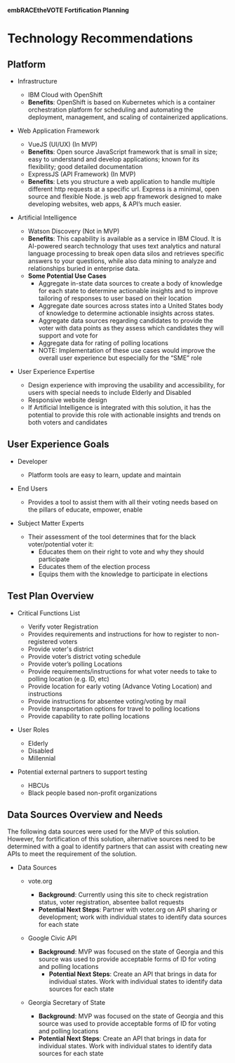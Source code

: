 **embRACEtheVOTE Fortification Planning**


# Technology Recommendations

## Platform
- Infrastructure
  - IBM Cloud with OpenShift
  - **Benefits**: OpenShift is based on Kubernetes which is a container orchestration platform for scheduling and automating the deployment, management, and scaling of containerized applications.

- Web Application Framework
  - VueJS (UI/UX) (In MVP)
  - **Benefits**: Open source JavaScript framework that is small in size; easy to understand and develop applications; known for its flexibility; good detailed documentation
  - ExpressJS (API Framework) (In MVP)
  - **Benefits**: Lets you structure a web application to handle multiple different http requests at a specific url. Express is a minimal, open source and flexible Node. js web app framework designed to make developing websites, web apps, & API’s much easier.

 - Artificial Intelligence
   - Watson Discovery (Not in MVP)
   - **Benefits**: This capability is available as a service in IBM Cloud. It is AI-powered search technology that uses text analytics and natural language processing to break open data silos and retrieves specific answers to your questions, while also data mining to analyze and relationships buried in enterprise data.
    - **Some Potential Use Cases**
      - Aggregate in-state data sources to create a body of knowledge for each state to determine actionable insights and to improve tailoring of responses to user based on their location 
      - Aggregate date sources across states into a United States body of knowledge to determine actionable insights across states. 
      - Aggregate data sources regarding candidates to provide the voter with data points as they assess which candidates they will support and vote for
      -  Aggregate data for rating of polling locations
      - NOTE: Implementation of these use cases would improve the overall user experience but especially for the “SME” role

- User Experience Expertise
  - Design experience with improving the usability and accessibility, for users with special needs to include Elderly and Disabled
  - Responsive website design
  - If Artificial Intelligence is integrated with this solution, it has the potential to provide this role with actionable insights and trends on both voters and candidates


## User Experience Goals

- Developer
  - Platform tools are easy to learn, update and maintain   

- End Users
  - Provides a tool to assist them with all their voting needs based on the pillars of educate, empower, enable

- Subject Matter Experts
  - Their assessment of the tool determines that for the black
voter/potential voter it:
    - Educates them on their right to vote and why they should participate
    - Educates them of the election process
    - Equips them with the knowledge to participate in elections



## Test Plan Overview

- Critical Functions List
    - Verify voter Registration
    - Provides requirements and instructions for how to register to non-registered voters
    - Provide voter's district
    - Provide voter’s district voting schedule
    - Provide voter’s polling Locations
    - Provide requirements/instructions for what voter needs to take to polling location (e.g. ID, etc)
    - Provide location for early voting (Advance Voting Location) and instructions
    - Provide instructions for absentee voting/voting by mail
    - Provide transportation options for travel to polling locations
    - Provide capability to rate polling locations

- User Roles
    - Elderly
    - Disabled
    - Millennial


- Potential external partners to support testing
    - HBCUs
    - Black people based non-profit organizations


## Data Sources Overview and Needs

The following data sources were used for the MVP of this solution.
However, for fortification of this solution, alternative sources need to
be determined with a goal to identify partners that can assist with
creating new APIs to meet the requirement of the solution.

- Data Sources
  - vote.org
    - **Background**: Currently using this site to check registration status, voter registration, absentee ballot requests
    - **Potential Next Steps**: Partner with voter.org on API sharing or development; work with individual states to identify data sources for each state

  - Google Civic API
    - **Background**: MVP was focused on the state of Georgia and this source was used to provide acceptable forms of ID for voting and polling locations
        - **Potential Next Steps**: Create an API that brings in data for individual states. Work with individual states to identify data sources for each state
    
  - Georgia Secretary of State
    - **Background**: MVP was focused on the state of Georgia and this source was used to provide acceptable forms of ID for voting and polling locations
    - **Potential Next Steps**: Create an API that brings in data for individual states. Work with individual states to identify data sources for each state
